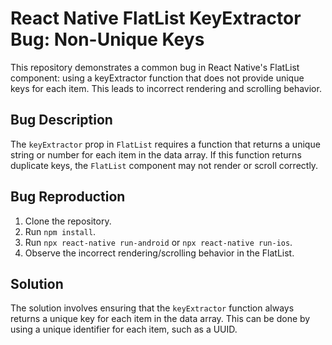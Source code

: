 # React Native FlatList KeyExtractor Bug: Non-Unique Keys

This repository demonstrates a common bug in React Native's FlatList component: using a keyExtractor function that does not provide unique keys for each item. This leads to incorrect rendering and scrolling behavior.

## Bug Description
The `keyExtractor` prop in `FlatList` requires a function that returns a unique string or number for each item in the data array.  If this function returns duplicate keys, the `FlatList` component may not render or scroll correctly. 

## Bug Reproduction
1. Clone the repository.
2. Run `npm install`.
3. Run `npx react-native run-android` or `npx react-native run-ios`.
4. Observe the incorrect rendering/scrolling behavior in the FlatList.

## Solution
The solution involves ensuring that the `keyExtractor` function always returns a unique key for each item in the data array.  This can be done by using a unique identifier for each item, such as a UUID.
